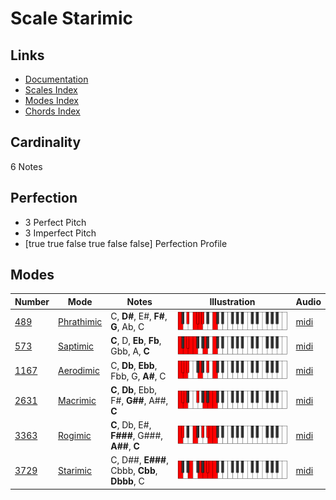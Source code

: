 # Scale Starimic

## Links

- [Documentation](index.md)
- [Scales Index](Scales.md)
- [Modes Index](Modes.md)
- [Chords Index](Chords.md)

## Cardinality

6 Notes

## Perfection

- 3 Perfect Pitch
- 3 Imperfect Pitch
- [true true false true false false] Perfection Profile

## Modes

| Number | Mode | Notes | Illustration | Audio |
|--------|------|-------|--------------|-------|
| [489](https://ianring.com/musictheory/scales/489) | [Phrathimic](ModePhrathimic.md) | C, **D#**, E#, **F#**, **G**, Ab, C | ![CNaturalPhrathimic](ModeCNaturalPhrathimic.png) | [midi](https://github.com/edipermadi/music/blob/main/docs/ModeCNaturalPhrathimic.mid?raw=true) | 
| [573](https://ianring.com/musictheory/scales/573) | [Saptimic](ModeSaptimic.md) | **C**, D, **Eb**, **Fb**, Gbb, A, **C** | ![CNaturalSaptimic](ModeCNaturalSaptimic.png) | [midi](https://github.com/edipermadi/music/blob/main/docs/ModeCNaturalSaptimic.mid?raw=true) | 
| [1167](https://ianring.com/musictheory/scales/1167) | [Aerodimic](ModeAerodimic.md) | C, **Db**, **Ebb**, Fbb, G, **A#**, C | ![CNaturalAerodimic](ModeCNaturalAerodimic.png) | [midi](https://github.com/edipermadi/music/blob/main/docs/ModeCNaturalAerodimic.mid?raw=true) | 
| [2631](https://ianring.com/musictheory/scales/2631) | [Macrimic](ModeMacrimic.md) | **C**, **Db**, Ebb, F#, **G##**, A##, **C** | ![CNaturalMacrimic](ModeCNaturalMacrimic.png) | [midi](https://github.com/edipermadi/music/blob/main/docs/ModeCNaturalMacrimic.mid?raw=true) | 
| [3363](https://ianring.com/musictheory/scales/3363) | [Rogimic](ModeRogimic.md) | **C**, Db, E#, **F###**, G###, **A##**, **C** | ![CNaturalRogimic](ModeCNaturalRogimic.png) | [midi](https://github.com/edipermadi/music/blob/main/docs/ModeCNaturalRogimic.mid?raw=true) | 
| [3729](https://ianring.com/musictheory/scales/3729) | [Starimic](ModeStarimic.md) | C, D##, **E###**, Cbbb, **Cbb**, **Dbbb**, C | ![CNaturalStarimic](ModeCNaturalStarimic.png) | [midi](https://github.com/edipermadi/music/blob/main/docs/ModeCNaturalStarimic.mid?raw=true) | 
